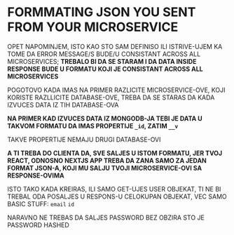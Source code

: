 # FORMMATING JSON YOU SENT FROM YOUR MICROSERVICE

OPET NAPOMINJEM, ISTO KAO STO SAM DEFINISO ILI ISTRIVE-UJEM KA TOME DA ERROR MESSAGE/S BUDE/U CONSISTANT ACROSS ALL MICROSERVICES; **TREBALO BI DA SE STARAM I DA DATA INSIDE RESPONSE BUDE U FORMATU KOJI JE CONSISTANT ACROSS ALL MICROSERVICES**

POGOTOVO KADA IMAS NA PRIMER RAZLICITE MICROSERVICE-OVE, KOJI KORISTE RAZLLICITE DATABASE-OVE, TREBA DA SE STARAS DA KADA IZVUCES DATA IZ TIH DATABASE-OVA

**NA PRIMER KAD IZVUCES DATA IZ MONGODB-JA TEBI JE DATA U TAKVOM FORMATU DA IMAS PROPERTIJE `_id`, ZATIM `__v`**

TAKVE PROPERTIJE NEMAJU DRUGI DATABASE-OVI

**A TI TREBA DO CLIENTA DA, SVE SALJES U ISTOM FORMATU, JER TVOJ REACT, ODNOSNO NEXTJS APP TREBA DA ZANA SAMO ZA JEDAN FORMAT JSON-A, KOJI MU SALJU TVOJI MICROSERVICE-OVI SA RESPONSE-OVIMA**

ISTO TAKO KADA KREIRAS, ILI SAMO GET-UJES USER OBJEKAT, TI NE BI TREBAL ODA POSALJES U RESPONS-U CELOKUPAN OBJEKAT, VEC SAMO BASIC STUFF: `email` `id`

NARAVNO NE TREBAS DA SALJES PASSWORD BEZ OBZIRA STO JE PASSWORD HASHED





